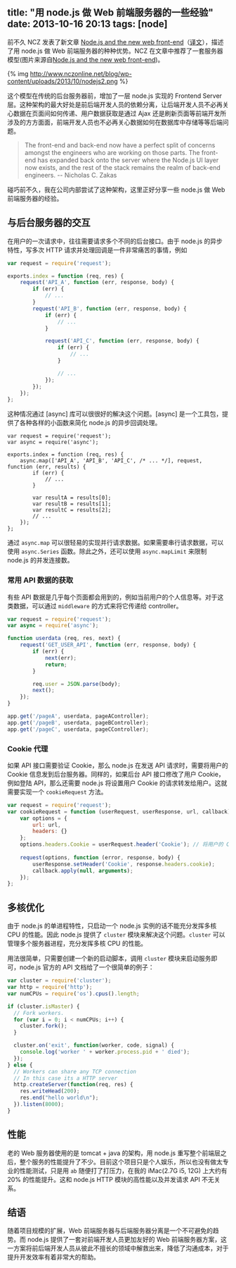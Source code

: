 title: "用 node.js 做 Web 前端服务器的一些经验"
date: 2013-10-16 20:13
tags: [node]
---

前不久 NCZ 发表了新文章 [Node.js and the new web front-end]（[译文]），描述了用 node.js 做 Web 前端服务器的种种优势。NCZ 在文章中推荐了一套服务器模型(图片来源自[Node.js and the new web front-end])。

{% img http://www.nczonline.net/blog/wp-content/uploads/2013/10/nodejs2.png %}

这个模型在传统的后台服务器前，增加了一层 node.js 实现的 Frontend Server 层。这种架构的最大好处是前后端开发人员的依赖分离，让后端开发人员不必再关心数据在页面间如何传递、用户数据获取是通过 Ajax 还是刷新页面等前端开发所涉及的方方面面，前端开发人员也不必再关心数据如何在数据库中存储等等后端问题。

> The front-end and back-end now have a perfect split of concerns amongst the engineers who are working on those parts. The front-end has expanded back onto the server where the Node.js UI layer now exists, and the rest of the stack remains the realm of back-end engineers. -- Nicholas C. Zakas

碰巧前不久，我在公司内部尝试了这种架构，这里正好分享一些 node.js 做 Web 前端服务器的经验。

## 与后台服务器的交互

在用户的一次请求中，往往需要请求多个不同的后台接口。由于 node.js 的异步特性，写多次 HTTP 请求并处理回调是一件非常痛苦的事情，例如

```javascript
var request = require('request');

exports.index = function (req, res) {
    request('API_A', function (err, response, body) {
        if (err) {
            // ...
        }
        request('API_B', function (err, response, body) {
            if (err) {
                // ...
            }

            request('API_C', function (err, response, body) {
                if (err) {
                    // ...
                }

                // ...
            });
        });
    });
};
```

这种情况通过 [async] 库可以很很好的解决这个问题。[async] 是一个工具包，提供了各种各样的小函数来简化 node.js 的异步回调处理。

```
var request = require('request');
var async = require('async');

exports.index = function (req, res) {
    async.map(['API_A', 'API_B', 'API_C', /* ... */], request, function (err, results) {
        if (err) {
            // ...
        }

        var resultA = results[0];
        var resultB = results[1];
        var resultC = results[2];
        // ...
    });
};
```

通过 `async.map` 可以很轻易的实现并行请求数据。如果需要串行请求数据，可以使用 `async.Series` 函数。除此之外，还可以使用 `async.mapLimit` 来限制 node.js 的并发连接数。

### 常用 API 数据的获取

有些 API 数据是几乎每个页面都会用到的，例如当前用户的个人信息等。对于这类数据，可以通过 `middleware` 的方式来将它传递给 controller。

```javascript
var request = require('request');
var async = require('async');

function userdata (req, res, next) {
    request('GET_USER_API', function (err, response, body) {
        if (err) {
            next(err);
            return;
        }

        req.user = JSON.parse(body);
        next();
    });
}

app.get('/pageA', userdata, pageAController);
app.get('/pageB', userdata, pageBController);
app.get('/pageC', userdata, pageCController);
```

### Cookie 代理

如果 API 接口需要验证 Cookie，那么 node.js 在发送 API 请求时，需要将用户的 Cookie 信息发到后台服务器。同样的，如果后台 API 接口修改了用户 Cookie，例如登陆 API，那么还需要 node.js 将设置用户 Cookie 的请求转发给用户。这就需要实现一个 `cookieRequest` 方法。

```javascript
var request = require('request');
var cookieRequest = function (userRequest, userResponse, url, callback) {
    var options = {
        url: url,
        headers: {}
    };
    options.headers.Cookie = userRequest.header('Cookie'); // 将用户的 Cookie 传递给后台服务器
    
    request(options, function (error, response, body) {
        userResponse.setHeader('Cookie', response.headers.cookie);
        callback.apply(null, arguments);
    });
};

```

## 多核优化

由于 node.js 的单进程特性，只启动一个 node.js 实例的话不能充分发挥多核 CPU 的性能。因此 node.js 提供了 `cluster` 模块来解决这个问题。`cluster` 可以管理多个服务器进程，充分发挥多核 CPU 的性能。

用法很简单，只需要创建一个新的启动脚本，调用 `cluster` 模块来启动服务即可，node.js 官方的 API 文档给了一个很简单的例子：

```javascript
var cluster = require('cluster');
var http = require('http');
var numCPUs = require('os').cpus().length;

if (cluster.isMaster) {
  // Fork workers.
  for (var i = 0; i < numCPUs; i++) {
    cluster.fork();
  }

  cluster.on('exit', function(worker, code, signal) {
    console.log('worker ' + worker.process.pid + ' died');
  });
} else {
  // Workers can share any TCP connection
  // In this case its a HTTP server
  http.createServer(function(req, res) {
    res.writeHead(200);
    res.end("hello world\n");
  }).listen(8000);
}
```

## 性能

老的 Web 服务器使用的是 tomcat + java 的架构，用 node.js 重写整个前端层之后，整个服务的性能提升了不少。目前这个项目只是个人娱乐，所以也没有做太专业的性能测试，只是用 `ab` 随便打了打压力，在我的 iMac(2.7G i5, 12G) 上大约有 20% 的性能提升。这和 node.js HTTP 模块的高性能以及并发请求 API 不无关系。

## 结语

随着项目规模的扩展，Web 前端服务器与后端服务器分离是一个不可避免的趋势。而 node.js 提供了一套对前端开发人员更加友好的 Web 前端服务器方案，这一方案将前后端开发人员从彼此不擅长的领域中解救出来，降低了沟通成本，对于提升开发效率有着非常大的帮助。

[Node.js and the new web front-end]: http://www.nczonline.net/blog/2013/10/07/node-js-and-the-new-web-front-end/
[译文]: http://www.silverna.org/blog/?p=297

